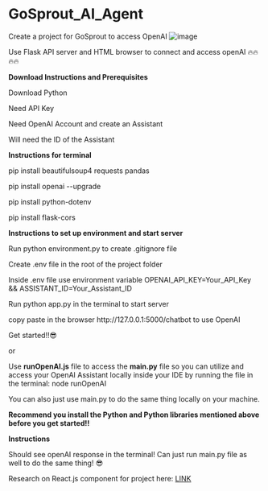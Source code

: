 # GoSprout_AI_Agent
Create a project for GoSprout to access OpenAI
![image](https://github.com/user-attachments/assets/2a3b539d-e5b0-4f07-aabd-7f18e4200e14)

Use Flask API server and HTML browser to connect and access openAI 🔥🔥🔥🔥
<p></p>
<p><strong>Download Instructions and Prerequisites</strong></p>
<p></p>
<p>Download Python</p>
<p></p>
<p>Need API Key</p>
<p></p>
<p>Need OpenAI Account and create an Assistant</p>
<p></p>
<p>Will need the ID of the Assistant</p>
<p></p>
<p><strong>Instructions for terminal</strong></p>
<p></p>
<p>pip install beautifulsoup4 requests pandas</p>
<p></p>
<p>pip install openai --upgrade</p>
<p></p>
<p>pip install python-dotenv</p>
<p></p>
<p>pip install flask-cors</p>
<p></p>
<p><strong>Instructions to set up environment and start server</strong></p>
<p></p>
<p>Run python environment.py to create .gitignore file</p>
<p></p>
<p>Create .env file in the root of the project folder</p>
<p></p>
<p>Inside .env file use environment variable OPENAI_API_KEY=Your_API_Key && ASSISTANT_ID=Your_Assistant_ID</p>
<p></p>
<p>Run python app.py in the terminal to start server</p>
<p></p>
<p>copy paste in the browser http://127.0.0.1:5000/chatbot to use OpenAI</p>
<p></p>
<p>Get started!!😎 </p>

or

Use <strong>runOpenAI.js</strong> file to access the <strong>main.py</strong> file so you can utilize and access your OpenAI Assistant locally inside your IDE by running the file in the terminal: node runOpenAI
<p></p>
You can also just use main.py to do the same thing locally on your machine.
<p></p>
<p><strong>Recommend you install the Python and Python libraries mentioned above before you get started‼️</strong></p>
<p></p>
<p><strong>Instructions</strong></p>
<p></p>
<p></p>
<p></p>
<p>Should see openAI response in the terminal! Can just run main.py file as well to do the same thing! 😎</p>
<h7>Research on React.js component for project here: <a href="https://docs.google.com/document/d/15D7xWDa68y6lrX7Q2apizzNW2mDzHEwOqSkzOMEwktc/edit?usp=sharing" target="_blank" rel="noopener noreferrer">LINK</a></h7>


